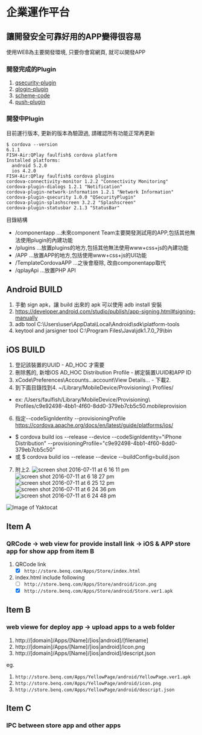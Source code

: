 # 企業運作平台
## 讓開發安全可靠好用的APP變得很容易

使用WEB為主要開發環境, 只要你會寫網頁, 就可以開發APP

### 開發完成的Plugin
1. [qsecurity-plugin](https://github.com/BenQdigiPages/EnterpriseAPPPlatform/wiki/qsecurity-plugin)
2. [qlogin-plugin](https://github.com/BenQdigiPages/EnterpriseAPPPlatform/wiki/qlogin-plugin)
3. [scheme-code](https://github.com/BenQdigiPages/EnterpriseAPPPlatform/issues/13)
4. [push-plugin](https://github.com/BenQdigiPages/EnterpriseAPPPlatform/issues/14)

### 開發中Plugin

目前運行版本, 更新的版本為驗證過, 請確認所有功能正常再更新

```
$ cordova --version
6.1.1
FISH-Air:QPlay faulfish$ cordova platform
Installed platforms:
  android 5.2.0
  ios 4.2.0
FISH-Air:QPlay faulfish$ cordova plugins
cordova-connectivity-monitor 1.2.2 "Connectivity Monitoring"
cordova-plugin-dialogs 1.2.1 "Notification"
cordova-plugin-network-information 1.2.1 "Network Information"
cordova-plugin-qsecurity 1.0.0 "QSecurityPlugin"
cordova-plugin-splashscreen 3.2.2 "Splashscreen"
cordova-plugin-statusbar 2.1.3 "StatusBar"
```

目錄結構
- /componentapp  …未來component Team主要開發測試用的APP,包括其他無法使用plugin的內建功能
- /plugins              …放置plugins的地方,包括其他無法使用www+css+js的內建功能
- /APP                  …放置APP的地方,包括使用www+css+js的UI功能
- /TemplateCordovaAPP …之後會廢除, 改由componentapp取代
- /qplayApi             …放置PHP API

## Android BUILD
1. 手動 sign apk，讓 build 出來的 apk 可以使用 adb install 安裝
2. https://developer.android.com/studio/publish/app-signing.html#signing-manually
3. adb  tool  C:\Users\user\AppData\Local\Android\sdk\platform-tools
4. keytool and jarsigner tool C:\Program Files\Java\jdk1.7.0_79\bin
 
## iOS BUILD
1. 登記該裝置的UUID - AD_HOC 才需要
2. 刪除舊的, 新增iOS AD_HOC Distribution Profile - 綁定裝置UUID和APP ID
4. xCode\Preferences\Accounts\...account\View Details... - 下載2.
5. 到下面目錄找到4. ~/Library/MobileDevice/Provisioning\ Profiles/
 - ex: /Users/faulfish/Library/MobileDevice/Provisioning\ Profiles/c9e92498-4bb1-4f60-8dd0-379eb7cb5c50.mobileprovision
6. 指定--codeSignIdentity	 --provisioningProfile https://cordova.apache.org/docs/en/latest/guide/platforms/ios/
 - $ cordova build ios --release --device --codeSignIdentity="iPhone Distribution" --provisioningProfile="c9e92498-4bb1-4f60-8dd0-379eb7cb5c50"
 - 或 $ cordova build ios --release --device --buildConfig=build.json
7. 附上2. 
![screen shot 2016-07-11 at 6 16 11 pm](https://cloud.githubusercontent.com/assets/1924451/16727899/f491260c-4795-11e6-91e1-db88dbc34fe8.png)
![screen shot 2016-07-11 at 6 18 27 pm](https://cloud.githubusercontent.com/assets/1924451/16727903/f7d0644a-4795-11e6-820d-9183f5910574.png)
![screen shot 2016-07-11 at 6 25 12 pm](https://cloud.githubusercontent.com/assets/1924451/16727917/051f7050-4796-11e6-9ef2-f1ccbf02d49f.png)
![screen shot 2016-07-11 at 6 24 36 pm](https://cloud.githubusercontent.com/assets/1924451/16727908/fcbbd534-4795-11e6-9641-a3a15c3667a0.png)
![screen shot 2016-07-11 at 6 24 48 pm](https://cloud.githubusercontent.com/assets/1924451/16727912/ffc915c0-4795-11e6-8e20-7e285c334fd5.png)


![Image of Yaktocat](https://cloud.githubusercontent.com/assets/1924451/15109396/ce744f80-160d-11e6-9558-92e85836c014.png)

Item A
-----------------------

### QRCode -> web view for provide install link -> iOS & APP store app for show app from item B

1. QRCode link
   - [x] `http://store.benq.com/Apps/Store/index.html`
2. index.html include following
   - [ ] `http://store.benq.com/Apps/Store/android/icon.png`
   - [x] `http://store.benq.com/Apps/Store/android/Store.ver1.apk`

Item B
-----------------------

### web viewe for deploy app -> upload apps to a web folder 

1. http://[domain]/Apps/[Name]/[ios|android]/[filename]
2. http://[domain]/Apps/[Name]/[ios|android]/icon.png
3. http://[domain]/Apps/[Name]/[ios|android]/descript.json

eg.

1. `http://store.benq.com/Apps/YellowPage/android/YellowPage.ver1.apk`
2. `http://store.benq.com/Apps/YellowPage/android/icon.png`
3. `http://store.benq.com/Apps/YellowPage/android/descript.json`

Item C
-----------------------

### IPC between store app and other apps
